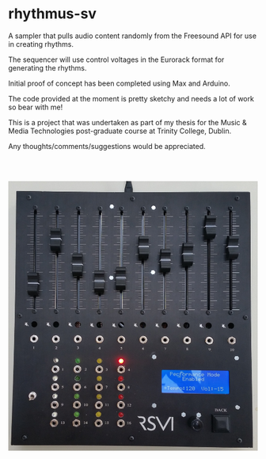 # rhythmus-sv

A sampler that pulls audio content randomly from the Freesound API for use in creating rhythms. 

The sequencer will use control voltages in the Eurorack format for generating the rhythms.

Initial proof of concept has been completed using Max and Arduino.

The code provided at the moment is pretty sketchy and needs a lot of work so bear with me!

This is a project that was undertaken as part of my thesis for the Music & Media Technologies post-graduate course at Trinity College, Dublin.

Any thoughts/comments/suggestions would be appreciated.

<br>
<br>

![alt text](https://raw.githubusercontent.com/jack-alexander-ie/rhythmus-sv/master/images/physical_unit/rhythmus_sv.jpg)
